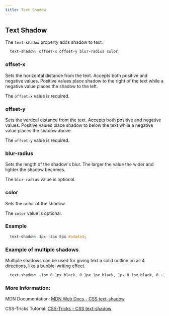 ```yaml
---
title: Text Shadow
---
```

## Text Shadow

The `text-shadow` property adds shadow to text. 
```css 
  text-shadow: offset-x offset-y blur-radius color;
```

### offset-x 

Sets the horizontal distance from the text. Accepts both positive and negative values. Positive values place shadow to the right of the text while a negative value places the shadow to the left.

The `offset-x` value is required.

### offset-y 

Sets the vertical distance from the text. Accepts both positive and negative values. Positive values place shadow to below the text while a negative value places the shadow above.

The `offset-y` value is required.


### blur-radius

Sets the length of the shadow's blur. The larger the value the wider and lighter the shadow becomes.

The `blur-radius` value is optional.

### color

Sets the color of the shadow.

The `color` value is optional.


### Example

```css 
  text-shadow: 1px -2px 5px #a4a4a4;
```

### Example of multiple shadows
Multiple shadows can be used for giving text a solid outline on all 4 directions, like a bubble-writing effect.

```css
  text-shadow: -1px 0 1px black, 0 1px 1px black, 1px 0 1px black, 0 -1px 1px black;
```

### More Information:

MDN Documentation: <a href='https://developer.mozilla.org/en-US/docs/Web/CSS/text-shadow' target='_blank' rel='nofollow'>MDN Web Docs - CSS text-shadow</a> 

CSS-Tricks Tutorial: <a href='https://css-tricks.com/almanac/properties/t/text-shadow/' target='_blank' rel='nofollow'>CSS-Tricks - CSS text-shadow</a>




